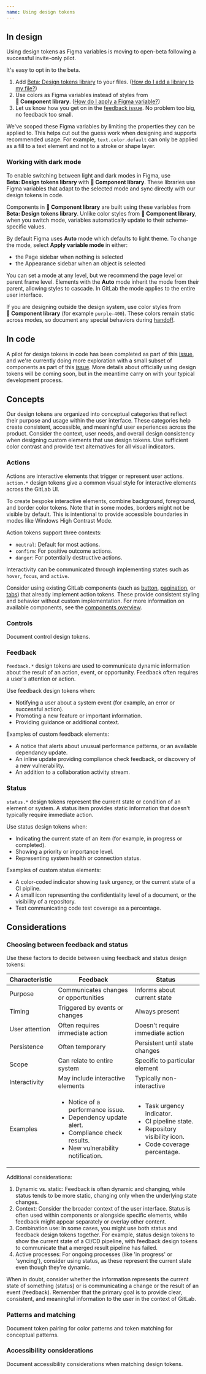 ```yaml
---
name: Using design tokens
---
```


## In design

Using design tokens as Figma variables is moving to open-beta following a successful invite-only pilot.

It's easy to opt in to the beta.

1. Add [Beta:&nbsp;Design&nbsp;tokens&nbsp;library](https://www.figma.com/design/tiAetVi1j5MGP8WA5FswcD/Beta%3A-Design-tokens?node-id=2194-34&t=S8Qzj2r4h5sg8dIK-0) to your files. ([How do I add a library to my file?](https://help.figma.com/hc/en-us/articles/1500008731201-Enable-or-disable-a-library-in-a-design-file))
1. Use colors as Figma variables instead of styles from **📙&nbsp;Component&nbsp;library**. ([How do I apply a Figma variable?](https://help.figma.com/hc/en-us/articles/15343107263511-Apply-variables-to-designs))
1. Let us know how you get on in the [feedback issue](https://gitlab.com/gitlab-org/gitlab-services/design.gitlab.com/-/issues/1870). No problem too big, no feedback too small.

We've scoped these Figma variables by limiting the properties they can be applied to. This helps cut out the guess work when designing and supports recommended usage. For example, `text.color.default` can only be applied as a fill to a text element and not to a stroke or shape layer.

### Working with dark mode

To enable switching between light and dark modes in Figma, use **Beta:&nbsp;Design&nbsp;tokens&nbsp;library** with **📙&nbsp;Component&nbsp;library**. These libraries use Figma variables that adapt to the selected mode and sync directly with our design tokens in code.

Components in **📙&nbsp;Component&nbsp;library** are built using these variables from **Beta:&nbsp;Design&nbsp;tokens&nbsp;library**. Unlike color styles from  **📙&nbsp;Component&nbsp;library**, when you switch mode, variables automatically update to their scheme-specific values.

By default Figma uses **Auto** mode which defaults to light theme. To change the mode, select **Apply variable mode** in either:

- the Page sidebar when nothing is selected
- the Appearance sidebar when an object is selected

<div class="gl-grid gl-gap-12 lg:gl-grid-cols-2">
  <figure-img alt="Screenshot of Figma user interface sidebar cropped to the page section" label="Page apply variable mode button" src="/img/design-tokens-figma-page-mode-select.png"></figure-img>
  <figure-img alt="Screenshot of Figma user interface sidebar cropped to the appearance section" label="Frame apply variable mode button" src="/img/design-tokens-figma-frame-appearance-mode-select.png"></figure-img>
</div>

You can set a mode at any level, but we recommend the page level or parent frame level. Elements with the **Auto** mode inherit the mode from their parent, allowing styles to cascade. In GitLab the mode applies to the entire user interface.

If you are designing outside the design system, use color styles from **📙&nbsp;Component&nbsp;library** (for example `purple-400`). These colors remain static across modes, so document any special behaviors during [handoff](https://docs.gitlab.com/ee/development/contributing/design.html#handoff).

## In code

<note>A pilot for design tokens in code has been completed as part of this [issue](https://gitlab.com/gitlab-org/gitlab-services/design.gitlab.com/-/issues/1776), and we're currently doing more exploration with a small subset of components as part of this [issue](https://gitlab.com/gitlab-org/gitlab-ui/-/issues/2583). More details about officially using design tokens will be coming soon, but in the meantime carry on with your typical development process.</note>

## Concepts

Our design tokens are organized into conceptual categories that reflect their purpose and usage within the user interface. These categories help create consistent, accessible, and meaningful user experiences across the product. Consider the context, user needs, and overall design consistency when designing custom elements that use design tokens. Use sufficient color contrast and provide text alternatives for all visual indicators.

### Actions

Actions are interactive elements that trigger or represent user actions. `action.*` design tokens give a common visual style for interactive elements across the GitLab UI.

To create bespoke interactive elements, combine background, foreground, and border color tokens. Note that in some modes, borders might not be visible by default. This is intentional to provide accessible boundaries in modes like Windows High Contrast Mode.

Action tokens support three contexts:

- `neutral`: Default for most actions.
- `confirm`: For positive outcome actions.
- `danger`: For potentially destructive actions.

Interactivity can be communicated through implementing states such as `hover`, `focus`, and `active`.

Consider using existing GitLab components (such as [button](/components/button), [pagination](/components/pagination), or [tabs](/components/tabs)) that already implement action tokens. These provide consistent styling and behavior without custom implementation. For more information on available components, see the [components overview](/components).

### Controls

<todo>Document control design tokens.</todo>

### Feedback

`feedback.*` design tokens are used to communicate dynamic information about the result of an action, event, or opportunity. Feedback often requires a user's attention or action.

Use feedback design tokens when:

- Notifying a user about a system event (for example, an error or successful action).
- Promoting a new feature or important information.
- Providing guidance or additional context.

Examples of custom feedback elements:

- A notice that alerts about unusual performance patterns, or an available dependancy update.
- An inline update providing compliance check feedback, or discovery of a new vulnerability.
- An addition to a collaboration activity stream.

### Status

`status.*` design tokens represent the current state or condition of an element or system. A status item provides static information that doesn't typically require immediate action.

Use status design tokens when:

- Indicating the current state of an item (for example, in progress or completed).
- Showing a priority or importance level.
- Representing system health or connection status.

Examples of custom status elements:

- A color-coded indicator showing task urgency, or the current state of a CI pipline.
- A small icon representing the confidentiality level of a document, or the visibility of a repository.
- Text communicating code test coverage as a percentage.

## Considerations

### Choosing between feedback and status

Use these factors to decide between using feedback and status design tokens:

<table>
  <thead>
    <tr>
      <th>Characteristic</th>
      <th>Feedback</th>
      <th>Status</th>
    </tr>
  </thead>
  <tbody>
    <tr>
      <td>Purpose</td>
      <td>Communicates changes or opportunities</td>
      <td>Informs about current state</td>
    </tr>
    <tr>
      <td>Timing</td>
      <td>Triggered by events or changes</td>
      <td>Always present</td>
    </tr>
    <tr>
      <td>User attention</td>
      <td>Often requires immediate action</td>
      <td>Doesn't require immediate action</td>
    </tr>
    <tr>
      <td>Persistence</td>
      <td>Often temporary</td>
      <td>Persistent until state changes</td>
    </tr>
    <tr>
      <td>Scope</td>
      <td>Can relate to entire system</td>
      <td>Specific to particular element</td>
    </tr>
    <tr>
      <td>Interactivity</td>
      <td>May include interactive elements</td>
      <td>Typically non-interactive</td>
    </tr>
    <tr>
      <td>Examples</td>
      <td>
        <ul>
          <li>Notice of a performance issue.</li>
          <li>Dependency update alert.</li>
          <li>Compliance check results.</li>
          <li>New vulnerability notification.</li>
        </ul>
      </td>
      <td>
        <ul>
          <li>Task urgency indicator.</li>
          <li>CI pipeline state.</li>
          <li>Repository visibility icon.</li>
          <li>Code coverage percentage.</li>
        </ul>
      </td>
    </tr>
  </tbody>
</table>

Additional considerations:

1. Dynamic vs. static: Feedback is often dynamic and changing, while status tends to be more static, changing only when the underlying state changes.
1. Context: Consider the broader context of the user interface. Status is often used within components or alongside specific elements, while feedback might appear separately or overlay other content.
1. Combination use: In some cases, you might use both status and feedback design tokens together. For example, status design tokens to show the current state of a CI/CD pipeline, with feedback design tokens to communicate that a merged result pipeline has failed.
1. Active processes: For ongoing processes (like 'in progress' or 'syncing'), consider using status, as these represent the current state even though they're dynamic.

When in doubt, consider whether the information represents the current state of something (status) or is communicating a change or the result of an event (feedback). Remember that the primary goal is to provide clear, consistent, and meaningful information to the user in the context of GitLab.

### Patterns and matching

<todo issue="https://gitlab.com/gitlab-org/gitlab-services/design.gitlab.com/-/issues/1816">Document token pairing for color patterns and token matching for conceptual patterns.</todo>

### Accessibility considerations

<todo>Document accessibility considerations when matching design tokens.</todo>
